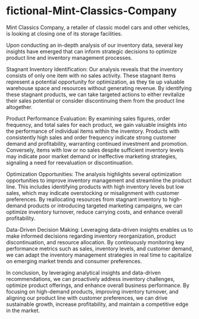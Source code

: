 # fictional-Mint-Classics-Company
Mint Classics Company, a retailer of classic model cars and other vehicles, is looking at closing one of its storage facilities. 

Upon conducting an in-depth analysis of our inventory data, several key insights have emerged that can inform strategic decisions to optimize product line and inventory management processes.

Stagnant Inventory Identification: Our analysis reveals that the inventory consists of only one item with no sales activity. These stagnant items represent a potential opportunity for optimization, as they tie up valuable warehouse space and resources without generating revenue. By identifying these stagnant products, we can take targeted actions to either revitalize their sales potential or consider discontinuing them from the product line altogether.

Product Performance Evaluation: By examining sales figures, order frequency, and total sales for each product, we gain valuable insights into the performance of individual items within the inventory. Products with consistently high sales and order frequency indicate strong customer demand and profitability, warranting continued investment and promotion. Conversely, items with low or no sales despite sufficient inventory levels may indicate poor market demand or ineffective marketing strategies, signaling a need for reevaluation or discontinuation.

Optimization Opportunities: The analysis highlights several optimization opportunities to improve inventory management and streamline the product line. This includes identifying products with high inventory levels but low sales, which may indicate overstocking or misalignment with customer preferences. By reallocating resources from stagnant inventory to high-demand products or introducing targeted marketing campaigns, we can optimize inventory turnover, reduce carrying costs, and enhance overall profitability.

Data-Driven Decision Making: Leveraging data-driven insights enables us to make informed decisions regarding inventory reorganization, product discontinuation, and resource allocation. By continuously monitoring key performance metrics such as sales, inventory levels, and customer demand, we can adapt the inventory management strategies in real time to capitalize on emerging market trends and consumer preferences.

In conclusion, by leveraging analytical insights and data-driven recommendations, we can proactively address inventory challenges, optimize product offerings, and enhance overall business performance. By focusing on high-demand products, improving inventory turnover, and aligning our product line with customer preferences, we can drive sustainable growth, increase profitability, and maintain a competitive edge in the market.
